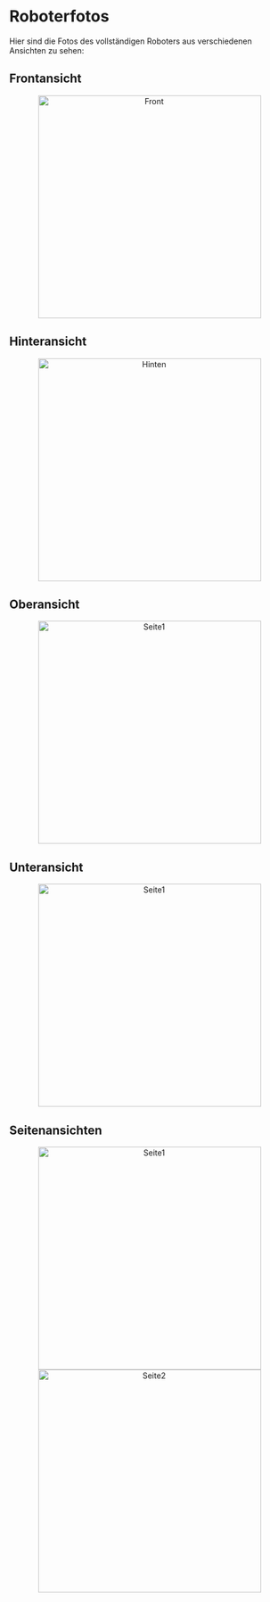 # Roboterfotos
Hier sind die Fotos des vollständigen Roboters aus verschiedenen Ansichten zu sehen:
## Frontansicht

<p align="center">
  <img src="F.jpg" alt="Front" width="400" />
</p>

## Hinteransicht

<p align="center">
  <img src="H.jpg" alt="Hinten" width="400" />
</p>

## Oberansicht

<p align="center">
  <img src="O.jpg" alt="Seite1" width="400" />
</p>

## Unteransicht

<p align="center">
  <img src="U.jpg" alt="Seite1" width="400" />
</p>

## Seitenansichten

<p align="center">
  <img src="R.jpg" alt="Seite1" width="400" />
  <img src="L.jpg" alt="Seite2" width="400" />
</p>


